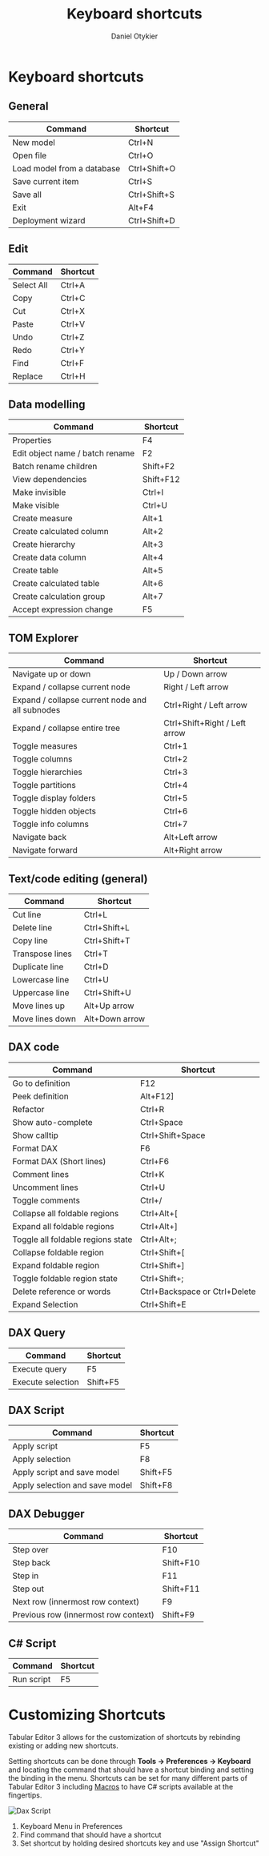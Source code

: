 ﻿---
uid: shortcuts
title: Keyboard shortcuts
author: Daniel Otykier
updated: 2021-09-08
applies_to:
  editions:
    - edition: Desktop
    - edition: Business
    - edition: Enterprise
---
# Keyboard shortcuts

## General

|Command|Shortcut|
|---|---|
|New model|Ctrl+N|
|Open file|Ctrl+O|
|Load model from a database|Ctrl+Shift+O|
|Save current item|Ctrl+S|
|Save all|Ctrl+Shift+S|
|Exit|Alt+F4|
|Deployment wizard|Ctrl+Shift+D|

## Edit

|Command|Shortcut|
|---|---|
|Select All|Ctrl+A|
|Copy|Ctrl+C|
|Cut|Ctrl+X|
|Paste|Ctrl+V|
|Undo|Ctrl+Z|
|Redo|Ctrl+Y|
|Find|Ctrl+F|
|Replace|Ctrl+H|

## Data modelling

|Command|Shortcut|
|---|---|
|Properties|F4|
|Edit object name / batch rename|F2|
|Batch rename children|Shift+F2|
|View dependencies|Shift+F12|
|Make invisible|Ctrl+I|
|Make visible|Ctrl+U|
|Create measure|Alt+1|
|Create calculated column|Alt+2|
|Create hierarchy|Alt+3|
|Create data column|Alt+4|
|Create table|Alt+5|
|Create calculated table|Alt+6|
|Create calculation group|Alt+7|
|Accept expression change|F5|

## TOM Explorer

|Command|Shortcut|
|---|---|
|Navigate up or down|Up / Down arrow|
|Expand / collapse current node|Right / Left arrow|
|Expand / collapse current node and all subnodes|Ctrl+Right / Left arrow|
|Expand / collapse entire tree|Ctrl+Shift+Right / Left arrow|
|Toggle measures|Ctrl+1|
|Toggle columns|Ctrl+2|
|Toggle hierarchies|Ctrl+3|
|Toggle partitions|Ctrl+4|
|Toggle display folders|Ctrl+5|
|Toggle hidden objects|Ctrl+6|
|Toggle info columns|Ctrl+7|
|Navigate back|Alt+Left arrow|
|Navigate forward|Alt+Right arrow|

## Text/code editing (general)

|Command|Shortcut|
|---|---|
|Cut line|Ctrl+L|
|Delete line|Ctrl+Shift+L|
|Copy line|Ctrl+Shift+T|
|Transpose lines|Ctrl+T|
|Duplicate line|Ctrl+D|
|Lowercase line|Ctrl+U|
|Uppercase line|Ctrl+Shift+U|
|Move lines up|Alt+Up arrow|
|Move lines down|Alt+Down arrow|

## DAX code

|Command|Shortcut|
|---|---|
|Go to definition|F12|
|Peek definition|Alt+F12]
|Refactor|Ctrl+R|
|Show auto-complete|Ctrl+Space|
|Show calltip|Ctrl+Shift+Space|
|Format DAX|F6|
|Format DAX (Short lines)|Ctrl+F6|
|Comment lines|Ctrl+K|
|Uncomment lines|Ctrl+U|
|Toggle comments|Ctrl+/|
|Collapse all foldable regions|Ctrl+Alt+[|
|Expand all foldable regions|Ctrl+Alt+]|
|Toggle all foldable regions state|Ctrl+Alt+;|
|Collapse foldable region|Ctrl+Shift+[|
|Expand  foldable region|Ctrl+Shift+]|
|Toggle foldable region state|Ctrl+Shift+;|
|Delete reference or words|Ctrl+Backspace or Ctrl+Delete|
|Expand Selection|Ctrl+Shift+E|

## DAX Query

|Command|Shortcut|
|---|---|
|Execute query|F5|
|Execute selection|Shift+F5|

## DAX Script

|Command|Shortcut|
|---|---|
|Apply script|F5|
|Apply selection|F8|
|Apply script and save model|Shift+F5|
|Apply selection and save model|Shift+F8|

## DAX Debugger

|Command|Shortcut|
|---|---|
|Step over|F10|
|Step back|Shift+F10|
|Step in|F11|
|Step out|Shift+F11|
|Next row (innermost row context)|F9|
|Previous row (innermost row context)|Shift+F9|

## C# Script

|Command|Shortcut|
|---|---|
|Run script|F5|

# Customizing Shortcuts

Tabular Editor 3 allows for the customization of shortcuts by rebinding existing or adding new shortcuts.

Setting shortcuts can be done through **Tools -> Preferences -> Keyboard** and locating the command that should have a shortcut binding and setting the binding in the menu. 
Shortcuts can be set for many different parts of Tabular Editor 3 including [Macros](xref:creating-macros) to have C# scripts available at the fingertips. 

![Dax Script](~/content/assets/images/SetShortcuts.png)

1. Keyboard Menu in Preferences
2. Find command that should have a shortcut
3. Set shortcut by holding desired shortcuts key and use "Assign Shortcut"